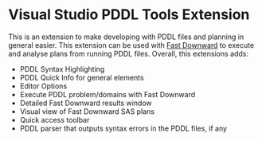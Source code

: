 # Visual Studio PDDL Tools Extension

This is an extension to make developing with PDDL files and planning in general easier.
This extension can be used with [Fast Downward](https://www.fast-downward.org/) to execute and analyse plans from running PDDL files.
Overall, this extensions adds:
* PDDL Syntax Highlighting
* PDDL Quick Info for general elements
* Editor Options
* Execute PDDL problem/domains with Fast Downward
* Detailed Fast Downward results window
* Visual view of Fast Downward SAS plans
* Quick access toolbar
* PDDL parser that outputs syntax errors in the PDDL files, if any
